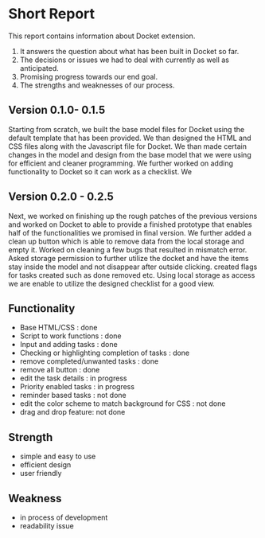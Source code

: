 # Short Report

This report contains information about Docket extension.
1. It answers the question about what has been built in Docket so far. 
2. The decisions or issues we had to deal with currently as well as anticipated. 
3. Promising progress towards our end goal. 
4. The strengths and weaknesses of our process.

## Version 0.1.0- 0.1.5
Starting from scratch, we built the base model files for Docket using the default template that has been provided. We than designed the HTML and CSS files along with the Javascript file for Docket. We than made certain changes in the model and design from the base model that we were using for efficient and cleaner programming. We further worked on adding functionality to Docket so it can work as a checklist. We

## Version 0.2.0 - 0.2.5
Next, we worked on finishing up the rough patches of the previous versions and worked on Docket to able to provide a finished prototype that enables half of the functionalities we promised in final version. We further added a clean up button which is able to remove data from the local storage and empty it. Worked on cleaning a few bugs that resulted in mismatch error. Asked storage permission to further utilize the docket and have the items stay inside the model and not disappear after outside clicking. created flags for tasks created such as done removed etc. Using local storage as access we are enable to utilize the designed checklist for a good view.

## Functionality
- Base HTML/CSS : done
- Script to work functions : done
- Input and adding tasks : done
- Checking or highlighting completion of tasks : done
- remove completed/unwanted tasks : done
- remove all button : done
- edit the task details : in progress
- Priority enabled tasks : in progress
- reminder based tasks : not done
- edit the color scheme to match background for CSS : not done
- drag and drop feature: not done

## Strength
- simple and easy to use
- efficient design
- user friendly

## Weakness
- in process of development
- readability issue





